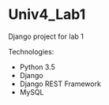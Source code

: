 # Univ4_Lab1
Django project for lab 1

Technologies:
- Python 3.5
- Django
- Django REST Framework
- MySQL
